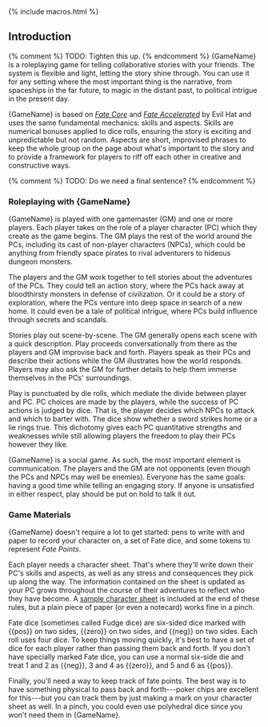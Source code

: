 ---
---

{% include macros.html %}

## Introduction

{% comment %} TODO: Tighten this up. {% endcomment %}
{GameName} is a roleplaying game for telling collaborative stories with your
friends. The system is flexible and light, letting the story shine through.
You can use it for any setting where the most important thing is the
narrative, from spaceships in the far future, to magic in the distant past, to
political intrigue in the present day.

{GameName} is based on [_Fate Core_][fate_core] and [_Fate Accelerated_][fae] by
Evil Hat and uses the same fundamental mechanics: skills and aspects. Skills
are numerical bonuses applied to dice rolls, ensuring the story is exciting
and unpredictable but not random. Aspects are short, improvised phrases to
keep the whole group on the page about what's important to the story and to
provide a framework for players to riff off each other in creative and
constructive ways.

[fate_core]: https://www.evilhat.com/home/fate-core/
[fae]: https://www.evilhat.com/home/fae/

{% comment %} TODO: Do we need a final sentence? {% endcomment %}

### Roleplaying with {GameName}

{GameName} is played with one gamemaster (GM) and one or more players.
Each player takes on the role of a player character (PC) which they create as the
game begins.
The GM plays the rest of the world around the PCs, including its cast of non-player characters (NPCs), which could be anything from friendly space pirates to rival adventurers to hideous dungeon monsters.

The players and the GM work together to tell stories about the adventures of the PCs.
They could tell an action story, where the PCs hack away at bloodthirsty monsters in defense of civilization.
Or it could be a story of exploration, where the PCs venture into deep space in search of a new home.
It could even be a tale of political intrigue, where PCs build influence through secrets and scandals.

Stories play out scene-by-scene.
The GM generally opens each scene with a quick description.
Play proceeds conversationally from there as the players and GM improvise back and forth.
Players speak as their PCs and describe their actions while the GM illustrates how the world responds.
Players may also ask the GM for further details to help them immerse themselves in the PCs' surroundings.

Play is punctuated by die rolls, which mediate the divide between player and PC.
PC choices are made by the players, while the success of PC actions is judged by dice.
That is, the player decides which NPCs to attack and which to barter with.
The dice show whether a sword strikes home or a lie rings true.
This dichotomy gives each PC quantitative strengths and weaknesses while still allowing players the freedom to play their PCs however they like.

{GameName} is a social game.
As such, the most important element is communication.
The players and the GM are not opponents (even though the PCs and NPCs may well be enemies).
Everyone has the same goals: having a good time while telling an engaging story.
If anyone is unsatisfied in either respect, play should be put on hold to talk it out.

### Game Materials

{GameName} doesn't require a lot to get started: pens to write with and paper to
record your character on, a set of Fate dice, and some tokens to represent
_Fate Points_.

Each player needs a character sheet. That's where they'll write down their
PC's skills and aspects, as well as any stress and consequences they pick up
along the way. The information contained on the sheet is updated as your PC
grows throughout the course of their adventures to reflect who they have
become. A [sample character sheet][pc_sheet] is included at the end of these
rules, but a plain piece of paper (or even a notecard) works fine in a pinch.

[pc_sheet]: TODO

Fate dice (sometimes called Fudge dice) are six-sided dice marked with {{pos}}
on two sides, {{zero}} on two sides, and {{neg}} on two sides. Each roll uses
four dice. To keep things moving quickly, it's best to have a set of dice for
each player rather than passing them back and forth. If you don't have
specially marked Fate dice, you can use a normal six-side die and treat 1 and
2 as <span class="nowrap">{{neg}},</span> 3 and 4 as <span
class="nowrap">{{zero}},</span> and 5 and 6 as <span
class="nowrap">{{pos}}.</span>

Finally, you'll need a way to keep track of fate points. The best way is to
have something physical to pass back and forth---poker chips are excellent for
this---but you can track them by just making a mark on your character sheet as
well. In a pinch, you could even use polyhedral dice since you won't need them
in {GameName}.

